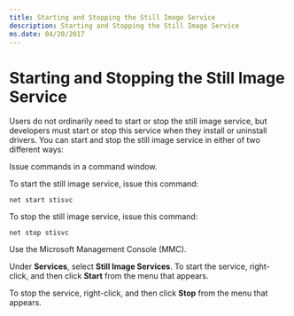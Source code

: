 ```yaml
---
title: Starting and Stopping the Still Image Service
description: Starting and Stopping the Still Image Service
ms.date: 04/20/2017
---
```


# Starting and Stopping the Still Image Service





Users do not ordinarily need to start or stop the still image service, but developers must start or stop this service when they install or uninstall drivers. You can start and stop the still image service in either of two different ways:

Issue commands in a command window.

To start the still image service, issue this command:

```console
net start stisvc
```

To stop the still image service, issue this command:

```console
net stop stisvc
```

Use the Microsoft Management Console (MMC).

Under **Services**, select **Still Image Services**. To start the service, right-click, and then click **Start** from the menu that appears.

To stop the service, right-click, and then click **Stop** from the menu that appears.
